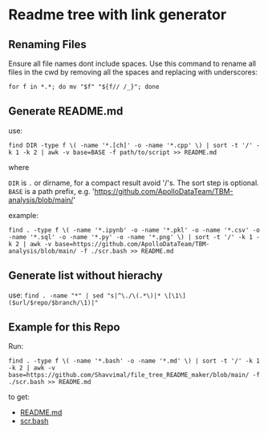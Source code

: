 # Readme tree with link generator
## Renaming Files
Ensure all file names dont include spaces. Use this command to rename all files in the cwd by removing all the spaces and replacing with underscores:

```for f in *.*; do mv "$f" "${f// /_}"; done```
## Generate README.md
use:

```find DIR -type f \( -name '*.[ch]' -o -name '*.cpp' \) | sort -t '/' -k 1 -k 2 | awk -v base=BASE -f path/to/script >> README.md ```

where

```DIR``` is ```.``` or dirname, for a compact result avoid '/'s. 
The sort step is optional. ```BASE``` is a path prefix, e.g. 'https://github.com/ApolloDataTeam/TBM-analysis/blob/main/'

example:

```find . -type f \( -name '*.ipynb' -o -name '*.pkl' -o -name '*.csv' -o -name '*.sql' -o -name '*.py' -o -name '*.png' \) | sort -t '/' -k 1 -k 2 | awk -v base=https://github.com/ApolloDataTeam/TBM-analysis/blob/main/ -f ./scr.bash >> README.md ```
## Generate list without hierachy
use:
```find . -name "*" | sed "s|^\./\(.*\)|* \[\1\]($url/$repo/$branch/\1)|"```
## Example for this Repo
Run: 

```find . -type f \( -name '*.bash' -o -name '*.md' \) | sort -t '/' -k 1 -k 2 | awk -v base=https://github.com/Shavvimal/file_tree_README_maker/blob/main/ -f ./scr.bash >> README.md ```

to get: 

 * [README.md](https://github.com/Shavvimal/file_tree_README_maker/blob/main/README.md)
 * [scr.bash](https://github.com/Shavvimal/file_tree_README_maker/blob/main/scr.bash)
